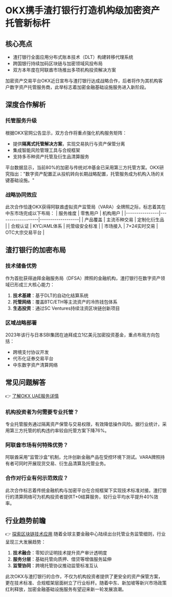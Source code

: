 # OKX携手渣打银行打造机构级加密资产托管新标杆

## 核心亮点
- 渣打银行全面应用分布式账本技术（DLT）构建转移代理系统
- 跨国银行持续加码区块链与加密领域风投布局
- 双方本年度在阿联酋市场推出多项机构投资解决方案

加密资产交易平台OKX近日宣布与渣打银行达成战略合作，后者将作为其机构客户数字资产托管服务商，此举标志着加密金融基础设施服务进入新阶段。

## 深度合作解析

### 托管服务升级
根据OKX官网公告显示，双方合作将重点强化机构服务矩阵：
- 提供**隔离式托管解决方案**，实现交易执行与资产保管分离
- 集成智能风险管理工具与合规框架
- 支持多币种资产托管及衍生品清算服务

平台数据显示，当前80%的加密与传统对冲基金已采用第三方托管方案。OKX研究指出："数字资产配置正从投机转向长期战略配置，托管服务成为机构入场的关键基础设施。"

### 战略协同效应
此次合作恰逢OKX获得阿联酋虚拟资产监管局（VARA）全牌照之际，标志着其在中东市场完成以下布局：
| 服务维度       | 零售用户          | 机构用户          |
|----------------|-------------------|-------------------|
| 产品覆盖       | 主流币种交易      | 定制化衍生品      |
| 合规认证       | KYC/AML体系       | 托管级安全标准    |
| 市场接入       | 7×24实时交易      | OTC大宗交易平台   |

## 渣打银行的加密布局

### 技术储备优势
作为首批获得迪拜金融服务局（DFSA）牌照的金融机构，渣打银行在数字资产领域已形成三大核心能力：
1. **技术基建**：基于DLT的自动化结算系统
2. **托管网络**：覆盖BTC/ETH等主流资产的冷热钱包体系
3. **生态投资**：通过SC Ventures持续注资区块链创新项目

### 区域战略部署
2023年该行与日本SBI集团在迪拜成立1亿美元加密投资基金，重点布局方向包括：
- 跨境支付协议开发
- 代币化证券交易平台
- 中东数字资产清算网络

## 常见问题解答

👉 [了解OKX UAE服务详情](https://bit.ly/okx_welcome)
### 机构投资者为何需要专业托管？
专业托管服务通过隔离资产保管与交易权限，有效降低操作风险。据行业统计，采用第三方托管的机构违约率较自托管方案下降76%。

### 阿联酋市场有何特殊优势？
阿联酋采用"监管沙盒"机制，允许创新金融产品在受控环境下测试。VARA牌照持有者可同时开展现货交易、衍生品清算及托管业务。

### 合作对行业有何示范效应？
此次合作标志着传统金融机构与加密平台在合规框架下实现技术标准对接。渣打银行的清算网络可为机构投资者提供T+0结算服务，较行业平均水平提升40%效率。

## 行业趋势前瞻

👉 [探索区块链技术应用](https://bit.ly/okx_welcome)
随着全球主要金融中心陆续出台托管业务监管细则，行业呈现三大发展趋势：
1. **技术融合**：零知识证明技术提升资产审计透明度
2. **服务分层**：基础托管向质押、借贷等增值服务延伸
3. **监管协同**：跨境托管协议推动监管标准互认

此次OKX与渣打银行的合作，不仅为机构投资者提供了更安全的资产保管方案，更在技术标准、合规框架层面树立了行业标杆。随着中东、新加坡等新兴市场政策红利释放，加密金融基础设施服务有望迎来新一轮发展浪潮。